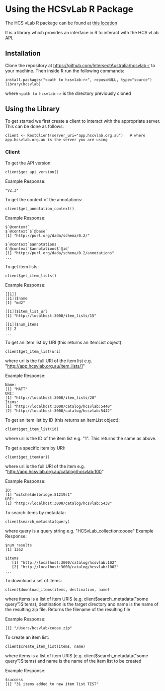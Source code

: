 Using the HCSvLab R Package
=======

The HCS vLab R package can be found at [this location](https://github.com/IntersectAustralia/hcsvlab-r)

It is a library which provides an interface in R to interact with the HCS vLab API.


## Installation

Clone the repository at https://github.com/IntersectAustralia/hcsvlab-r to your machine.
Then inside R run the following commands:

    install.packages("<path to hcsvlab-r>", repos=NULL, type="source")
    library(hcsvlab)
    
where `<path to hcsvlab-r>` is the directory previously cloned


## Using the Library

To get started we first create a client to interact with the appropriate server. This can be done as follows:

    client <- RestClient(server_uri="app.hscvlab.org.au")   # where app.hcsvlab.org.au is the server you are using
    
### Client

To get the API version:

    client$get_api_version()
    
Example Response:

    "V2.3"


To get the context of the annotations:

    client$get_annotation_context()
    
Example Response:

    $`@context`
    $`@context`$`@base`
    [1] "http://purl.org/dada/schema/0.2/"
    
    $`@context`$annotations
    $`@context`$annotations$`@id`
    [1] "http://purl.org/dada/schema/0.2/annotations"
    ...


To get item lists:

    client$get_item_lists()
    
Example Response:

    [[1]]
    [[1]]$name
    [1] "md2"
    
    [[1]]$item_list_url
    [1] "http://localhost:3000/item_lists/15"
    
    [[1]]$num_items
    [1] 2    
    ...
    
    
To get an item list by URI (this returns an ItemList object):

    client$get_item_list(uri)

where uri is the full URI of the item list e.g. "http://app.hcsvlab.org.au/item_lists/1"

Example Response:

    Name: 
    [1] "MATT"
    URI: 
    [1] "http://localhost:3000/item_lists/20"
    Items: 
    [1] "http://localhost:3000/catalog/hcsvlab:5440"
    [2] "http://localhost:3000/catalog/hcsvlab:5442"
    
    
To get an item list by ID (this returns an ItemList object):

    client$get_item_list(id)
    
where uri is the ID of the item list e.g. "1". This returns the same as above.


To get a specific item by URI:

    client$get_item(uri)

where uri is the full URI of the item e.g. "http://app.hcsvlab.org.au/catalog/hcsvlab:100"

Example Response:

    ID: 
    [1] "mitcheldelbridge:S1219s1"
    URI: 
    [1] "http://localhost:3000/catalog/hcsvlab:5438"


To search items by metadata:

    client$search_metadata(query)
    
where query is a query string e.g. "HCSvLab_collection:cooee"
Example Response:

    $num_results
    [1] 1362
    
    $items
       [1] "http://localhost:3000/catalog/hcsvlab:102" 
       [2] "http://localhost:3000/catalog/hcsvlab:1002"
    ...
    

To download a set of items:

    client$download_items(items, destination, name)
    
where items is a list of item URIS (e.g. client$search_metadata("some query")$items), destination is the target directory and name is the name of the resulting zip file. Returns the filename of the resulting file

Example Response:

    [1] "/Users/hcsvlab/cooee.zip"
    
    
To create an item list:

    client$create_item_list(items, name)
    
where items is a list of item URIS (e.g. client$search_metadata("some query")$items) and name is the name of the item list to be created

Example Response:

    $success
    [1] "31 items added to new item list TEST"
    


    
    

